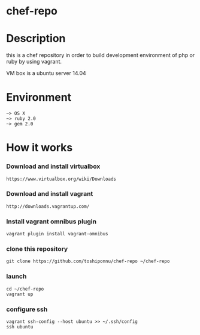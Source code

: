 chef-repo
=========
# Description
this is a chef repository in order to build development environment of php or ruby by using vagrant.

VM box is a ubuntu server 14.04

# Environment
    ~> OS X
    ~> ruby 2.0
    ~> gem 2.0

# How it works

### Download and install virtualbox
    https://www.virtualbox.org/wiki/Downloads

### Download and install vagrant
    http://downloads.vagrantup.com/

### Install vagrant omnibus plugin
    vagrant plugin install vagrant-omnibus

### clone this repository
    git clone https://github.com/toshiponnu/chef-repo ~/chef-repo

### launch
    cd ~/chef-repo
    vagrant up

### configure ssh
    vagrant ssh-config --host ubuntu >> ~/.ssh/config
    ssh ubuntu
